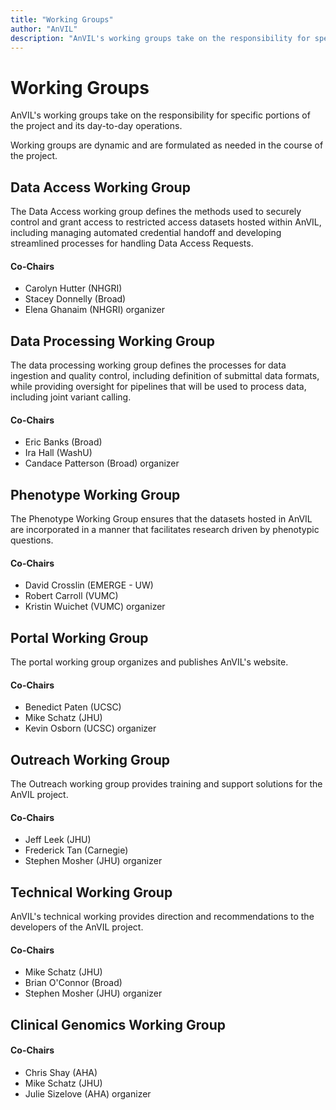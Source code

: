 ```yaml
---
title: "Working Groups"
author: "AnVIL"
description: "AnVIL's working groups take on the responsibility for specific portions of the project and its day-to-day operations."
---
```


# Working Groups

<hero>AnVIL's working groups take on the responsibility for specific portions of the project and its day-to-day operations.</hero>

Working groups are dynamic and are formulated as needed in the course of the project.

## Data Access Working Group

The Data Access working group defines the methods used to securely control and grant access to restricted access datasets hosted within AnVIL, including managing automated credential handoff and developing streamlined processes for handling Data Access Requests.

#### Co-Chairs
- Carolyn Hutter (NHGRI)
- Stacey Donnelly (Broad)
- Elena Ghanaim (NHGRI) organizer

## Data Processing Working Group
The data processing working group defines the processes for data ingestion and quality control, including definition of submittal data formats, while providing oversight for pipelines that will be used to process data, including joint variant calling.

#### Co-Chairs
- Eric Banks (Broad)
- Ira Hall (WashU)
- Candace Patterson (Broad) organizer

## Phenotype Working Group
The Phenotype Working Group ensures that the datasets hosted in AnVIL are incorporated in a manner that facilitates research driven by phenotypic questions.

#### Co-Chairs
- David Crosslin (EMERGE - UW)
- Robert Carroll (VUMC)
- Kristin Wuichet (VUMC) organizer

## Portal Working Group
The portal working group organizes and publishes AnVIL's website.

#### Co-Chairs
- Benedict Paten (UCSC)
- Mike Schatz (JHU)
- Kevin Osborn (UCSC) organizer

## Outreach Working Group
The Outreach working group provides training and support solutions for the AnVIL project.

#### Co-Chairs
- Jeff Leek (JHU)
- Frederick Tan (Carnegie)
- Stephen Mosher (JHU) organizer

## Technical Working Group
AnVIL's technical working provides direction and recommendations to the developers of the AnVIL project.

#### Co-Chairs
- Mike Schatz (JHU)
- Brian O'Connor (Broad)
- Stephen Mosher (JHU) organizer

## Clinical Genomics Working Group

#### Co-Chairs
- Chris Shay (AHA)
- Mike Schatz (JHU)
- Julie Sizelove (AHA) organizer

